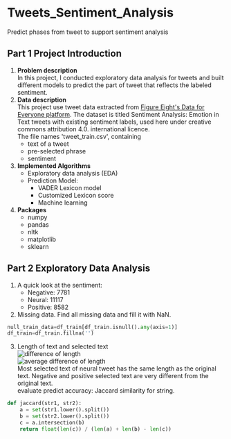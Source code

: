 # Tweets_Sentiment_Analysis
Predict phases from tweet to support sentiment analysis

## Part 1 Project Introduction  
1. **Problem description**  
  In this project, I conducted exploratory data analysis for tweets and built different models to predict the part of tweet that reflects the labeled sentiment.   
2. **Data description**  
  This project use tweet data extracted from [Figure Eight's Data for Everyone platform](https://appen.com/resources/datasets/). The dataset is titled Sentiment Analysis: Emotion in Text tweets with existing sentiment labels, used here under creative commons attribution 4.0. international licence.  
  The file names 'tweet_train.csv', containing
    - text of a tweet
    - pre-selected phrase
    - sentiment
3. **Implemented Algorithms**
    - Exploratory data analysis (EDA)  
    - Prediction Model:  
        - VADER Lexicon model 
        - Customized Lexicon score
        - Machine learning  
4. **Packages**  
    - numpy
    - pandas
    - nltk
    - matplotlib
    - sklearn


## Part 2 Exploratory Data Analysis  
1. A quick look at the sentiment:  
    - Negative: 7781
    - Neural: 11117
    - Positive: 8582
2. Missing data. 
  Find all missing data and fill it with NaN.  
  ```python
  null_train_data=df_train[df_train.isnull().any(axis=1)]
  df_train=df_train.fillna('')
  ```  
3. Length of text and selected text  
    ![difference of length]()  
    ![average difference of length]()  
    Most selected text of neural tweet has the same length as the original text. Negative and positive selected text are very different from the original text.  
evaluate predict accuracy:
Jaccard similarity for string. 
```python
def jaccard(str1, str2): 
    a = set(str1.lower().split()) 
    b = set(str2.lower().split())
    c = a.intersection(b)
    return float(len(c)) / (len(a) + len(b) - len(c))
```

